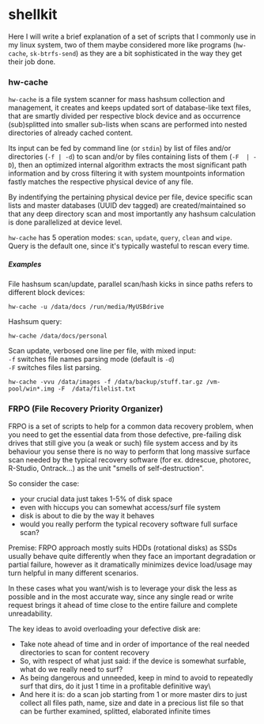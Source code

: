 # shellkit
Here I will write a brief explanation of a set of scripts that I commonly use in 
my linux system, two of them maybe considered more like programs (``hw-cache``, 
``sk-btrfs-send``) as they are a bit sophisticated in the way they get their job 
done.

### hw-cache
``hw-cache`` is a file system scanner for mass hashsum collection and management, 
it creates and keeps updated sort of database-like text files, that are smartly 
divided per respective block device and as occurrence (sub)splitted into smaller 
sub-lists when scans are performed into nested directories of already cached 
content.

Its input can be fed by command line (or ``stdin``) by list of files and/or 
directories (``-f | -d``) to scan and/or by files containing lists of them (``-F 
| -D``), then an optimized internal algorithm extracts the most significant path 
information and by cross filtering it with system mountpoints information fastly 
matches the respective physical device of any file.

By indentifying the pertaining physical device per file, device specific scan 
lists and master databases (UUID dev tagged) are created/maintained so that any 
deep directory scan and most importantly any hashsum calculation is done 
parallelized at device level.

``hw-cache`` has 5 operation modes: ``scan``, ``update``, ``query``, ``clean`` 
and ``wipe``.\
Query is the default one, since it's typically wasteful to rescan every time.

##### Examples
File hashsum scan/update, parallel scan/hash kicks in since paths refers to 
different block devices:

``hw-cache -u /data/docs /run/media/MyUSBdrive``

Hashsum query:

``hw-cache /data/docs/personal``

Scan update, verbosed one line per file, with mixed input:\
``-f`` switches file names parsing mode (default is ``-d``)\
``-F`` switches files list parsing.

``hw-cache -vvu /data/images -f /data/backup/stuff.tar.gz /vm-pool/win*.img -F 
/data/filelist.txt``

### FRPO (File Recovery Priority Organizer)

FRPO is a set of scripts to help for a common data recovery problem, when you 
need to get the essential data from those defective, pre-failing 
disk drives that still give you (a weak or such) file system access and by its 
behaviour you sense there is no way to perform that long massive surface scan 
needed by the typical recovery software (for ex. ddrescue, photorec, R-Studio, 
Ontrack...) as the unit "smells of self-destruction".

So consider the case:
- your crucial data just takes 1-5% of disk space
- even with hiccups you can somewhat access/surf file system
- disk is about to die by the way it behaves
- would you really perform the typical recovery software full surface scan?

Premise: FRPO approach mostly suits HDDs (rotational disks) as SSDs usually 
behave quite differently when they face an important degradation or partial 
failure, however as it dramatically minimizes device load/usage may turn helpful 
in many different scenarios.

In these cases what you want/wish is to leverage your disk the less as possible 
and in the most accurate way, since any single read or write request brings it 
ahead of time close to the entire failure and complete unreadability.

The key ideas to avoid overloading your defective disk are:

- Take note ahead of time and in order of importance of the real needed 
directories to scan for content recovery
- So, with respect of what just said: if the device is somewhat surfable, what 
do we really need to surf?
- As being dangerous and unneeded, keep in mind to avoid to repeatedly surf that 
dirs, do it just 1 time in a profitable definitive way\
- And here it is: do a scan job starting from 1 or more master dirs to just 
collect all files path, name, size and date in a 
precious list file so that can be further examined, splitted, elaborated 
infinite times





























